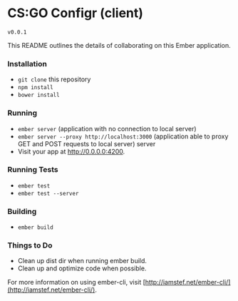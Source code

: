 # CS:GO Configr (client)

`v0.0.1`

This README outlines the details of collaborating on this Ember application.

### Installation

* `git clone` this repository
* `npm install`
* `bower install`

### Running

* `ember server` (application with no connection to local server)
* `ember server --proxy http://localhost:3000` (application able to proxy GET and POST requests to local server) server
* Visit your app at http://0.0.0.0:4200.

### Running Tests

* `ember test`
* `ember test --server`

### Building

* `ember build`

### Things to Do

* Clean up dist dir when running ember build.
* Clean up and optimize code when possible.

For more information on using ember-cli, visit [http://iamstef.net/ember-cli/](http://iamstef.net/ember-cli/).
